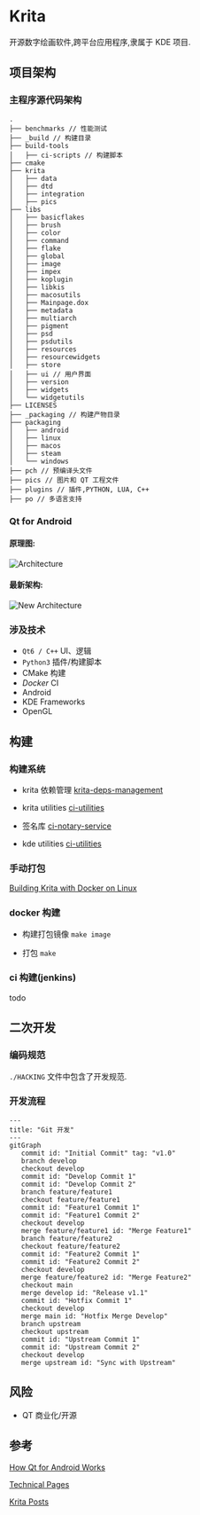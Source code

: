 # Krita

开源数字绘画软件,跨平台应用程序,隶属于 KDE 项目.

## 项目架构

### 主程序源代码架构

```
.
├── benchmarks // 性能测试
├── _build // 构建目录
├── build-tools
│   ├── ci-scripts // 构建脚本
├── cmake
├── krita
│   ├── data
│   ├── dtd
│   ├── integration
│   ├── pics
├── libs
│   ├── basicflakes
│   ├── brush
│   ├── color
│   ├── command
│   ├── flake
│   ├── global
│   ├── image
│   ├── impex
│   ├── koplugin
│   ├── libkis
│   ├── macosutils
│   ├── Mainpage.dox
│   ├── metadata
│   ├── multiarch
│   ├── pigment
│   ├── psd
│   ├── psdutils
│   ├── resources
│   ├── resourcewidgets
│   ├── store
│   ├── ui // 用户界面
│   ├── version
│   ├── widgets
│   └── widgetutils
├── LICENSES
├── _packaging // 构建产物目录
├── packaging
│   ├── android
│   ├── linux
│   ├── macos
│   ├── steam
│   └── windows
├── pch // 预编译头文件
├── pics // 图片和 QT 工程文件
├── plugins // 插件,PYTHON, LUA, C++
├── po // 多语言支持

```

### Qt for Android

#### 原理图:

![Architecture](https://i-blog.csdnimg.cn/blog_migrate/bb8203e6705507b71ecd2b7825a16992.png)

#### 最新架构:

![New Architecture](https://doc.qt.io/qt-6/images/qt-android-architecture.drawio.svg)

### 涉及技术

- `Qt6 / C++` UI、逻辑
- `Python3` 插件/构建脚本
- CMake 构建
- _Docker_ CI
- Android
- KDE Frameworks
- OpenGL

## 构建

### 构建系统

- krita 依赖管理 [krita-deps-management](https://invent.kde.org/dkazakov/krita-deps-management.git)

- krita utilities [ci-utilities](https://invent.kde.org/dkazakov/ci-utilities.git)

- 签名库 [ci-notary-service](https://invent.kde.org/sysadmin/ci-notary-service.git)

- kde utilities [ci-utilities](https://invent.kde.org/sysadmin/ci-utilities.git)

### 手动打包

[Building Krita with Docker on Linux](https://docs.krita.org/en/untranslatable_pages/building/build_krita_with_docker_on_linux.html#building-krita-with-docker)

### docker 构建

- 构建打包镜像 `make image`
  
- 打包 `make`

### ci 构建(jenkins)

todo

## 二次开发

### 编码规范

`./HACKING` 文件中包含了开发规范.

### 开发流程

```mermaid
---
title: "Git 开发"
---
gitGraph
   commit id: "Initial Commit" tag: "v1.0"
   branch develop
   checkout develop
   commit id: "Develop Commit 1"
   commit id: "Develop Commit 2"
   branch feature/feature1
   checkout feature/feature1
   commit id: "Feature1 Commit 1"
   commit id: "Feature1 Commit 2"
   checkout develop
   merge feature/feature1 id: "Merge Feature1"
   branch feature/feature2
   checkout feature/feature2
   commit id: "Feature2 Commit 1"
   commit id: "Feature2 Commit 2"
   checkout develop
   merge feature/feature2 id: "Merge Feature2"
   checkout main
   merge develop id: "Release v1.1"
   commit id: "Hotfix Commit 1"
   checkout develop
   merge main id: "Hotfix Merge Develop"
   branch upstream
   checkout upstream
   commit id: "Upstream Commit 1"
   commit id: "Upstream Commit 2"
   checkout develop
   merge upstream id: "Sync with Upstream"

```
## 风险

- QT 商业化/开源

## 参考

[How Qt for Android Works](https://doc.qt.io/qt-6/android-how-it-works.html)

[Technical Pages](https://docs.krita.org/en/untranslatable_pages.html)

[Krita Posts](https://krita.org/en/posts/)
